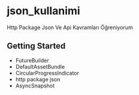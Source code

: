 # json_kullanimi

Http Package Json Ve Api Kavramları Öğreniyorum

## Getting Started

- FutureBuilder
- DefaultAssetBundle
- CircularProgressIndicator
- http package json
- AsyncSnapshot

